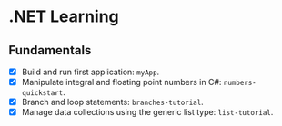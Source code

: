 # .NET Learning

## Fundamentals
- [x] Build and run first application: `myApp`.
- [x] Manipulate integral and floating point numbers in C#: `numbers-quickstart`.
- [x] Branch and loop statements: `branches-tutorial`.
- [x] Manage data collections using the generic list type: `list-tutorial`.
